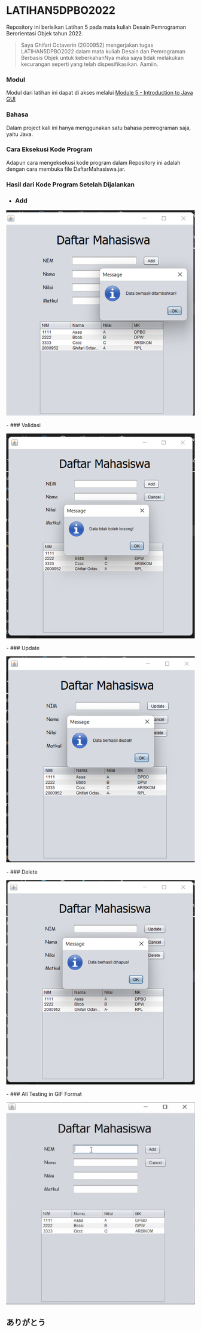 # LATIHAN5DPBO2022
Repository ini berisikan Latihan 5 pada mata kuliah Desain Pemrograman Berorientasi Objek tahun 2022.

> Saya Ghifari Octaverin (2000952) mengerjakan tugas LATIHAN5DPBO2022 dalam mata kuliah Desain dan Pemrograman Berbasis Objek untuk keberkahanNya maka saya tidak melakukan kecurangan seperti yang telah dispesifikasikan. Aamiin.

### Modul

Modul dari latihan ini dapat di akses melalui [Module 5 - Introduction to Java GUI](https://docs.google.com/document/d/1AGfnCjfZJeiqtQCw77DqrqffwixwY_Bn/edit)

### Bahasa

Dalam project kali ini hanya menggunakan satu bahasa pemrograman saja, yaitu Java.

### Cara Eksekusi Kode Program

Adapun cara mengeksekusi kode program dalam Repository ini adalah dengan cara membuka file DaftarMahasiswa.jar.

### Hasil dari Kode Program Setelah Dijalankan

- ### Add
<p align="center">
  <img src="https://github.com/ghifari21/LATIHAN5DPBO2022/blob/3106f58447dadd27838f699527d95320a722f808/Screenshot/add.png" alt="add data"/>
</p>
- ### Validasi
<p align="center">
  <img src="https://github.com/ghifari21/LATIHAN5DPBO2022/blob/3106f58447dadd27838f699527d95320a722f808/Screenshot/validasi.png" alt="validasi data"/>
</p>
- ### Update
<p align="center">
  <img src="https://github.com/ghifari21/LATIHAN5DPBO2022/blob/3106f58447dadd27838f699527d95320a722f808/Screenshot/update.png" alt="update data"/>
</p>
- ### Delete
<p align="center">
  <img src="https://github.com/ghifari21/LATIHAN5DPBO2022/blob/3106f58447dadd27838f699527d95320a722f808/Screenshot/delete.png" alt="delete data"/>
</p>
- ### All Testing in GIF Format
<p align="center">
  <img src="https://github.com/ghifari21/LATIHAN5DPBO2022/blob/3106f58447dadd27838f699527d95320a722f808/Screenshot/hasil-gif.gif" alt="gif format testing"/>
</p>

## ありがとう